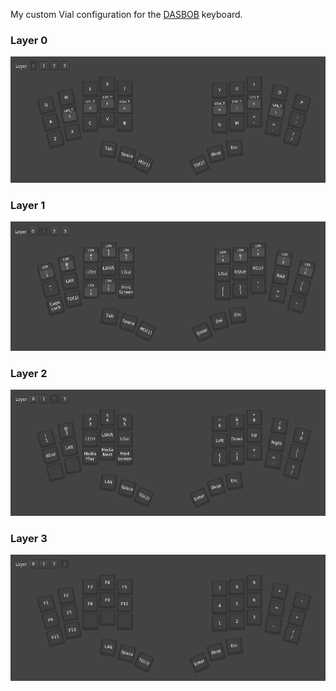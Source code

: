 My custom Vial configuration for the [DASBOB](https://github.com/GroooveBob/DASBOB) keyboard.
### Layer 0
![](docs/Layer0.png)
### Layer 1
![](docs/Layer1.png)
### Layer 2
![](docs/Layer2.png)
### Layer 3
![](docs/Layer3.png)
